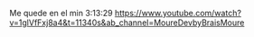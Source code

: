 Me quede en el min 3:13:29
https://www.youtube.com/watch?v=1glVfFxj8a4&t=11340s&ab_channel=MoureDevbyBraisMoure